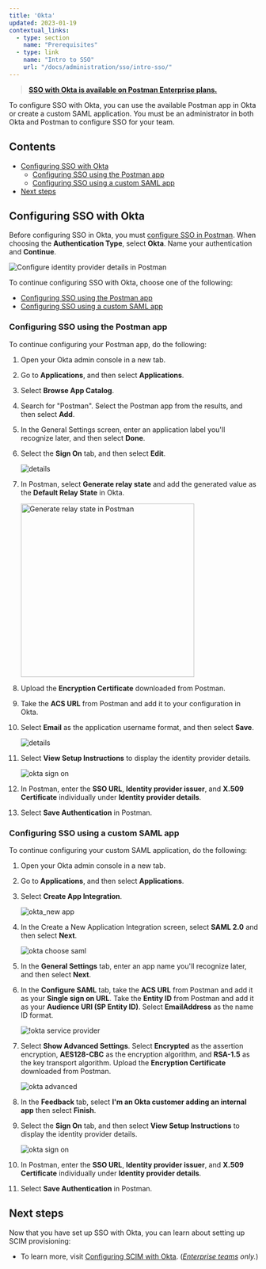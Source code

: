 ```yaml
---
title: 'Okta'
updated: 2023-01-19
contextual_links:
  - type: section
    name: "Prerequisites"
  - type: link
    name: "Intro to SSO"
    url: "/docs/administration/sso/intro-sso/"
---
```


> **[SSO with Okta is available on Postman Enterprise plans.](https://www.postman.com/pricing)**

To configure SSO with Okta, you can use the available Postman app in Okta or create a custom SAML application. You must be an administrator in both Okta and Postman to configure SSO for your team.

## Contents

* [Configuring SSO with Okta](#configuring-sso-with-okta)
    * [Configuring SSO using the Postman app](#configuring-sso-using-the-postman-app)
    * [Configuring SSO using a custom SAML app](#configuring-sso-using-a-custom-saml-app)
* [Next steps](#next-steps)

## Configuring SSO with Okta

Before configuring SSO in Okta, you must [configure SSO in Postman](/docs/administration/sso/admin-sso/). When choosing the **Authentication Type**, select **Okta**. Name your authentication and **Continue**.

<img alt="Configure identity provider details in Postman" src="https://assets.postman.com/postman-docs/v10/configure-identity-provider-v10.jpg"/>

To continue configuring SSO with Okta, choose one of the following:

* [Configuring SSO using the Postman app](#configuring-sso-using-the-postman-app)
* [Configuring SSO using a custom SAML app](#configuring-sso-using-a-custom-saml-app)

### Configuring SSO using the Postman app

To continue configuring your Postman app, do the following:

1. Open your Okta admin console in a new tab.

1. Go to **Applications**, and then select **Applications**.

1. Select **Browse App Catalog**.

1. Search for "Postman". Select the Postman app from the results, and then select **Add**.

1. In the General Settings screen, enter an application label you'll recognize later, and then select **Done**.

1. Select the **Sign On** tab, and then select **Edit**.

    ![details](https://assets.postman.com/postman-docs/Okta-New-Integ3.png)

1. In Postman, select **Generate relay state** and add the generated value as the **Default Relay State** in Okta.

    <img alt="Generate relay state in Postman" src="https://assets.postman.com/postman-docs/generate-relay-state-v9.14.jpg" width="350px"/>

1. Upload the **Encryption Certificate** downloaded from Postman.

1. Take the **ACS URL** from Postman and add it to your configuration in Okta.

1. Select **Email** as the application username format, and then select **Save**.

    ![details](https://assets.postman.com/postman-docs/Okta-New-Integ4.png)

1. Select **View Setup Instructions** to display the identity provider details.

    ![okta sign on](https://assets.postman.com/postman-docs/okta_sign_on.png)

1. In Postman, enter the **SSO URL**, **Identity provider issuer**, and **X.509 Certificate** individually under **Identity provider details**.

1. Select **Save Authentication** in Postman.

<!-- 1. Select the **Assignments** tab, and then select **Assign > Assign to People**.

    1. Search for team members to assign to teh Postman app in Okta. For each team member you'd like to assign, select **Assign**.

    1. Select **Save and Go Back** to assign more team members, and then select **Done**. -->

### Configuring SSO using a custom SAML app

To continue configuring your custom SAML application, do the following:

1. Open your Okta admin console in a new tab.

1. Go to **Applications**, and then select **Applications**.

1. Select **Create App Integration**.

    ![okta_new app](https://assets.postman.com/postman-docs/Okta-Create-Application.png)

1. In the Create a New Application Integration screen, select **SAML 2.0** and then select **Next**.

    ![okta choose saml](https://assets.postman.com/postman-docs/Okta-Choose-SAML.png)

1. In the **General Settings** tab, enter an app name you'll recognize later, and then select **Next**.

1. In the **Configure SAML** tab, take the **ACS URL**  from Postman and add it as your **Single sign on URL**. Take the **Entity ID**  from Postman and add it as your **Audience URI (SP Entity ID)**. Select **EmailAddress** as the name ID format.

    ![!okta service provider](https://assets.postman.com/postman-docs/okta_service_provider.png)

1. Select **Show Advanced Settings**. Select **Encrypted** as the assertion encryption, **AES128-CBC** as the encryption algorithm, and **RSA-1.5** as the key transport algorithm. Upload the **Encryption Certificate** downloaded from Postman.

    ![okta advanced](https://assets.postman.com/postman-docs/Okta-SAML-Adv-Settings.png)

1. In the **Feedback** tab, select **I'm an Okta customer adding an internal app** then select **Finish**.

1. Select the **Sign On** tab, and then select **View Setup Instructions** to display the identity provider details.

    ![okta sign on](https://assets.postman.com/postman-docs/okta_sign_on.png)

1. In Postman, enter the **SSO URL**, **Identity provider issuer**, and **X.509 Certificate** individually under **Identity provider details**.

1. Select **Save Authentication** in Postman.

## Next steps

Now that you have set up SSO with Okta, you can learn about setting up SCIM provisioning:

* To learn more, visit [Configuring SCIM with Okta](/docs/administration/scim-provisioning/configuring-scim-with-okta/). (_[Enterprise teams](https://www.postman.com/pricing/) only._)
